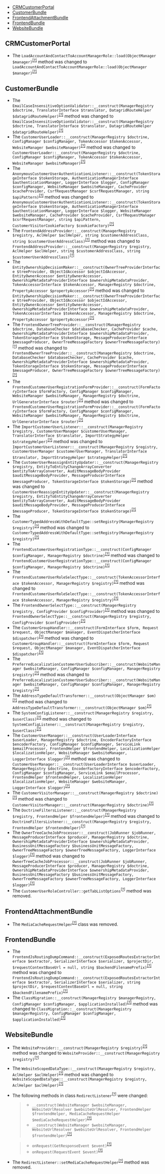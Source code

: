 - [CRMCustomerPortal](#crmcustomerportal)
- [CustomerBundle](#customerbundle)
- [FrontendAttachmentBundle](#frontendattachmentbundle)
- [FrontendBundle](#frontendbundle)
- [WebsiteBundle](#websitebundle)

CRMCustomerPortal
-----------------
* The `LoadAccountAndContactToAccountManagerRole::load(ObjectManager $manager)`<sup>[[?]](https://github.com/oroinc/customer-portal/tree/4.2.0-rc/src/Oro/Bridge/CRMCustomerPortal/Migrations/Data/ORM/LoadAccountAndContactToAccountManagerRole.php#L28 "Oro\Bridge\CRMCustomerPortal\Migrations\Data\ORM\LoadAccountAndContactToAccountManagerRole")</sup> method was changed to `LoadAccountAndContactToAccountManagerRole::load(ObjectManager $manager)`<sup>[[?]](https://github.com/oroinc/customer-portal/tree/4.2.0/src/Oro/Bridge/CRMCustomerPortal/Migrations/Data/ORM/LoadAccountAndContactToAccountManagerRole.php#L28 "Oro\Bridge\CRMCustomerPortal\Migrations\Data\ORM\LoadAccountAndContactToAccountManagerRole")</sup>

CustomerBundle
--------------
* The `EmailCaseInsensitiveOptionValidator::__construct(ManagerRegistry $doctrine, TranslatorInterface $translator, DatagridRouteHelper $datagridRouteHelper)`<sup>[[?]](https://github.com/oroinc/customer-portal/tree/4.2.0-rc/src/Oro/Bundle/CustomerBundle/Validator/Constraints/EmailCaseInsensitiveOptionValidator.php#L38 "Oro\Bundle\CustomerBundle\Validator\Constraints\EmailCaseInsensitiveOptionValidator")</sup> method was changed to `EmailCaseInsensitiveOptionValidator::__construct(ManagerRegistry $doctrine, TranslatorInterface $translator, DatagridRouteHelper $datagridRouteHelper)`<sup>[[?]](https://github.com/oroinc/customer-portal/tree/4.2.0/src/Oro/Bundle/CustomerBundle/Validator/Constraints/EmailCaseInsensitiveOptionValidator.php#L38 "Oro\Bundle\CustomerBundle\Validator\Constraints\EmailCaseInsensitiveOptionValidator")</sup>
* The `CustomerUserLoader::__construct(ManagerRegistry $doctrine, ConfigManager $configManager, TokenAccessor $tokenAccessor, WebsiteManager $websiteManager)`<sup>[[?]](https://github.com/oroinc/customer-portal/tree/4.2.0-rc/src/Oro/Bundle/CustomerBundle/Security/CustomerUserLoader.php#L37 "Oro\Bundle\CustomerBundle\Security\CustomerUserLoader")</sup> method was changed to `CustomerUserLoader::__construct(ManagerRegistry $doctrine, ConfigManager $configManager, TokenAccessor $tokenAccessor, WebsiteManager $websiteManager)`<sup>[[?]](https://github.com/oroinc/customer-portal/tree/4.2.0/src/Oro/Bundle/CustomerBundle/Security/CustomerUserLoader.php#L37 "Oro\Bundle\CustomerBundle\Security\CustomerUserLoader")</sup>
* The `AnonymousCustomerUserAuthenticationListener::__construct(TokenStorageInterface $tokenStorage, AuthenticationManagerInterface $authenticationManager, LoggerInterface $logger, ConfigManager $configManager, WebsiteManager $websiteManager, CacheProvider $cacheProvider, CsrfRequestManager $csrfRequestManager, string $apiPattern)`<sup>[[?]](https://github.com/oroinc/customer-portal/tree/4.2.0-rc/src/Oro/Bundle/CustomerBundle/Security/Firewall/AnonymousCustomerUserAuthenticationListener.php#L78 "Oro\Bundle\CustomerBundle\Security\Firewall\AnonymousCustomerUserAuthenticationListener")</sup> method was changed to `AnonymousCustomerUserAuthenticationListener::__construct(TokenStorageInterface $tokenStorage, AuthenticationManagerInterface $authenticationManager, LoggerInterface $logger, WebsiteManager $websiteManager, CacheProvider $cacheProvider, CsrfRequestManager $csrfRequestManager, string $apiPattern, CustomerVisitorCookieFactory $cookieFactory)`<sup>[[?]](https://github.com/oroinc/customer-portal/tree/4.2.0/src/Oro/Bundle/CustomerBundle/Security/Firewall/AnonymousCustomerUserAuthenticationListener.php#L73 "Oro\Bundle\CustomerBundle\Security\Firewall\AnonymousCustomerUserAuthenticationListener")</sup>
* The `FrontendAddressProvider::__construct(ManagerRegistry $registry, AclHelper $aclHelper, string $customerAddressClass, string $customerUserAddressClass)`<sup>[[?]](https://github.com/oroinc/customer-portal/tree/4.2.0-rc/src/Oro/Bundle/CustomerBundle/Provider/FrontendAddressProvider.php#L38 "Oro\Bundle\CustomerBundle\Provider\FrontendAddressProvider")</sup> method was changed to `FrontendAddressProvider::__construct(ManagerRegistry $registry, AclHelper $aclHelper, string $customerAddressClass, string $customerUserAddressClass)`<sup>[[?]](https://github.com/oroinc/customer-portal/tree/4.2.0/src/Oro/Bundle/CustomerBundle/Provider/FrontendAddressProvider.php#L38 "Oro\Bundle\CustomerBundle\Provider\FrontendAddressProvider")</sup>
* The `EntityOwnershipDecisionMaker::__construct(OwnerTreeProviderInterface $treeProvider, ObjectIdAccessor $objectIdAccessor, EntityOwnerAccessor $entityOwnerAccessor, OwnershipMetadataProviderInterface $ownershipMetadataProvider, TokenAccessorInterface $tokenAccessor, ManagerRegistry $doctrine, PropertyAccessor $propertyAccessor)`<sup>[[?]](https://github.com/oroinc/customer-portal/tree/4.2.0-rc/src/Oro/Bundle/CustomerBundle/Owner/EntityOwnershipDecisionMaker.php#L42 "Oro\Bundle\CustomerBundle\Owner\EntityOwnershipDecisionMaker")</sup> method was changed to `EntityOwnershipDecisionMaker::__construct(OwnerTreeProviderInterface $treeProvider, ObjectIdAccessor $objectIdAccessor, EntityOwnerAccessor $entityOwnerAccessor, OwnershipMetadataProviderInterface $ownershipMetadataProvider, TokenAccessorInterface $tokenAccessor, ManagerRegistry $doctrine, PropertyAccessor $propertyAccessor)`<sup>[[?]](https://github.com/oroinc/customer-portal/tree/4.2.0/src/Oro/Bundle/CustomerBundle/Owner/EntityOwnershipDecisionMaker.php#L42 "Oro\Bundle\CustomerBundle\Owner\EntityOwnershipDecisionMaker")</sup>
* The `FrontendOwnerTreeProvider::__construct(ManagerRegistry $doctrine, DatabaseChecker $databaseChecker, CacheProvider $cache, OwnershipMetadataProviderInterface $ownershipMetadataProvider, TokenStorageInterface $tokenStorage, MessageProducerInterface $messageProducer, OwnerTreeMessageFactory $ownerTreeMessageFactory)`<sup>[[?]](https://github.com/oroinc/customer-portal/tree/4.2.0-rc/src/Oro/Bundle/CustomerBundle/Owner/FrontendOwnerTreeProvider.php#L64 "Oro\Bundle\CustomerBundle\Owner\FrontendOwnerTreeProvider")</sup> method was changed to `FrontendOwnerTreeProvider::__construct(ManagerRegistry $doctrine, DatabaseChecker $databaseChecker, CacheProvider $cache, OwnershipMetadataProviderInterface $ownershipMetadataProvider, TokenStorageInterface $tokenStorage, MessageProducerInterface $messageProducer, OwnerTreeMessageFactory $ownerTreeMessageFactory)`<sup>[[?]](https://github.com/oroinc/customer-portal/tree/4.2.0/src/Oro/Bundle/CustomerBundle/Owner/FrontendOwnerTreeProvider.php#L64 "Oro\Bundle\CustomerBundle\Owner\FrontendOwnerTreeProvider")</sup>
* The `FrontendCustomerUserRegistrationFormProvider::__construct(FormFactoryInterface $formFactory, ConfigManager $configManager, WebsiteManager $websiteManager, ManagerRegistry $doctrine, UrlGeneratorInterface $router)`<sup>[[?]](https://github.com/oroinc/customer-portal/tree/4.2.0-rc/src/Oro/Bundle/CustomerBundle/Layout/DataProvider/FrontendCustomerUserRegistrationFormProvider.php#L42 "Oro\Bundle\CustomerBundle\Layout\DataProvider\FrontendCustomerUserRegistrationFormProvider")</sup> method was changed to `FrontendCustomerUserRegistrationFormProvider::__construct(FormFactoryInterface $formFactory, ConfigManager $configManager, WebsiteManager $websiteManager, ManagerRegistry $doctrine, UrlGeneratorInterface $router)`<sup>[[?]](https://github.com/oroinc/customer-portal/tree/4.2.0/src/Oro/Bundle/CustomerBundle/Layout/DataProvider/FrontendCustomerUserRegistrationFormProvider.php#L42 "Oro\Bundle\CustomerBundle\Layout\DataProvider\FrontendCustomerUserRegistrationFormProvider")</sup>
* The `ImportCustomerUserListener::__construct(ManagerRegistry $registry, CustomerUserManager $customerUserManager, TranslatorInterface $translator, ImportStrategyHelper $strategyHelper)`<sup>[[?]](https://github.com/oroinc/customer-portal/tree/4.2.0-rc/src/Oro/Bundle/CustomerBundle/ImportExport/Strategy/EventListener/ImportCustomerUserListener.php#L46 "Oro\Bundle\CustomerBundle\ImportExport\Strategy\EventListener\ImportCustomerUserListener")</sup> method was changed to `ImportCustomerUserListener::__construct(ManagerRegistry $registry, CustomerUserManager $customerUserManager, TranslatorInterface $translator, ImportStrategyHelper $strategyHelper)`<sup>[[?]](https://github.com/oroinc/customer-portal/tree/4.2.0/src/Oro/Bundle/CustomerBundle/ImportExport/Strategy/EventListener/ImportCustomerUserListener.php#L46 "Oro\Bundle\CustomerBundle\ImportExport\Strategy\EventListener\ImportCustomerUserListener")</sup>
* The `CustomerUserReassignEntityUpdater::__construct(ManagerRegistry $registry, EntityToEntityChangeArrayConverter $entityToArrayConverter, AuditMessageBodyProvider $auditMessageBodyProvider, MessageProducerInterface $messageProducer, TokenStorageInterface $tokenStorage)`<sup>[[?]](https://github.com/oroinc/customer-portal/tree/4.2.0-rc/src/Oro/Bundle/CustomerBundle/Handler/CustomerUserReassignEntityUpdater.php#L49 "Oro\Bundle\CustomerBundle\Handler\CustomerUserReassignEntityUpdater")</sup> method was changed to `CustomerUserReassignEntityUpdater::__construct(ManagerRegistry $registry, EntityToEntityChangeArrayConverter $entityToArrayConverter, AuditMessageBodyProvider $auditMessageBodyProvider, MessageProducerInterface $messageProducer, TokenStorageInterface $tokenStorage)`<sup>[[?]](https://github.com/oroinc/customer-portal/tree/4.2.0/src/Oro/Bundle/CustomerBundle/Handler/CustomerUserReassignEntityUpdater.php#L49 "Oro\Bundle\CustomerBundle\Handler\CustomerUserReassignEntityUpdater")</sup>
* The `CustomerTypedAddressWithDefaultType::setRegistry(ManagerRegistry $registry)`<sup>[[?]](https://github.com/oroinc/customer-portal/tree/4.2.0-rc/src/Oro/Bundle/CustomerBundle/Form/Type/CustomerTypedAddressWithDefaultType.php#L99 "Oro\Bundle\CustomerBundle\Form\Type\CustomerTypedAddressWithDefaultType")</sup> method was changed to `CustomerTypedAddressWithDefaultType::setRegistry(ManagerRegistry $registry)`<sup>[[?]](https://github.com/oroinc/customer-portal/tree/4.2.0/src/Oro/Bundle/CustomerBundle/Form/Type/CustomerTypedAddressWithDefaultType.php#L99 "Oro\Bundle\CustomerBundle\Form\Type\CustomerTypedAddressWithDefaultType")</sup>
* The `FrontendCustomerUserRegistrationType::__construct(ConfigManager $configManager, ManagerRegistry $doctrine)`<sup>[[?]](https://github.com/oroinc/customer-portal/tree/4.2.0-rc/src/Oro/Bundle/CustomerBundle/Form/Type/FrontendCustomerUserRegistrationType.php#L40 "Oro\Bundle\CustomerBundle\Form\Type\FrontendCustomerUserRegistrationType")</sup> method was changed to `FrontendCustomerUserRegistrationType::__construct(ConfigManager $configManager, ManagerRegistry $doctrine)`<sup>[[?]](https://github.com/oroinc/customer-portal/tree/4.2.0/src/Oro/Bundle/CustomerBundle/Form/Type/FrontendCustomerUserRegistrationType.php#L40 "Oro\Bundle\CustomerBundle\Form\Type\FrontendCustomerUserRegistrationType")</sup>
* The `FrontendCustomerUserRoleSelectType::__construct(TokenAccessorInterface $tokenAccessor, ManagerRegistry $registry)`<sup>[[?]](https://github.com/oroinc/customer-portal/tree/4.2.0-rc/src/Oro/Bundle/CustomerBundle/Form/Type/FrontendCustomerUserRoleSelectType.php#L32 "Oro\Bundle\CustomerBundle\Form\Type\FrontendCustomerUserRoleSelectType")</sup> method was changed to `FrontendCustomerUserRoleSelectType::__construct(TokenAccessorInterface $tokenAccessor, ManagerRegistry $registry)`<sup>[[?]](https://github.com/oroinc/customer-portal/tree/4.2.0/src/Oro/Bundle/CustomerBundle/Form/Type/FrontendCustomerUserRoleSelectType.php#L32 "Oro\Bundle\CustomerBundle\Form\Type\FrontendCustomerUserRoleSelectType")</sup>
* The `FrontendOwnerSelectType::__construct(ManagerRegistry $registry, ConfigProvider $configProvider)`<sup>[[?]](https://github.com/oroinc/customer-portal/tree/4.2.0-rc/src/Oro/Bundle/CustomerBundle/Form/Type/FrontendOwnerSelectType.php#L40 "Oro\Bundle\CustomerBundle\Form\Type\FrontendOwnerSelectType")</sup> method was changed to `FrontendOwnerSelectType::__construct(ManagerRegistry $registry, ConfigProvider $configProvider)`<sup>[[?]](https://github.com/oroinc/customer-portal/tree/4.2.0/src/Oro/Bundle/CustomerBundle/Form/Type/FrontendOwnerSelectType.php#L40 "Oro\Bundle\CustomerBundle\Form\Type\FrontendOwnerSelectType")</sup>
* The `CustomerGroupHandler::__construct(FormInterface $form, Request $request, ObjectManager $manager, EventDispatcherInterface $dispatcher)`<sup>[[?]](https://github.com/oroinc/customer-portal/tree/4.2.0-rc/src/Oro/Bundle/CustomerBundle/Form/Handler/CustomerGroupHandler.php#L41 "Oro\Bundle\CustomerBundle\Form\Handler\CustomerGroupHandler")</sup> method was changed to `CustomerGroupHandler::__construct(FormInterface $form, Request $request, ObjectManager $manager, EventDispatcherInterface $dispatcher)`<sup>[[?]](https://github.com/oroinc/customer-portal/tree/4.2.0/src/Oro/Bundle/CustomerBundle/Form/Handler/CustomerGroupHandler.php#L41 "Oro\Bundle\CustomerBundle\Form\Handler\CustomerGroupHandler")</sup>
* The `PreferredLocalizationCustomerUserSubscriber::__construct(WebsiteManager $websiteManager, ConfigManager $configManager, ManagerRegistry $registry)`<sup>[[?]](https://github.com/oroinc/customer-portal/tree/4.2.0-rc/src/Oro/Bundle/CustomerBundle/Form/EventListener/PreferredLocalizationCustomerUserSubscriber.php#L42 "Oro\Bundle\CustomerBundle\Form\EventListener\PreferredLocalizationCustomerUserSubscriber")</sup> method was changed to `PreferredLocalizationCustomerUserSubscriber::__construct(WebsiteManager $websiteManager, ConfigManager $configManager, ManagerRegistry $registry)`<sup>[[?]](https://github.com/oroinc/customer-portal/tree/4.2.0/src/Oro/Bundle/CustomerBundle/Form/EventListener/PreferredLocalizationCustomerUserSubscriber.php#L42 "Oro\Bundle\CustomerBundle\Form\EventListener\PreferredLocalizationCustomerUserSubscriber")</sup>
* The `AddressTypeDefaultTransformer::__construct(ObjectManager $om)`<sup>[[?]](https://github.com/oroinc/customer-portal/tree/4.2.0-rc/src/Oro/Bundle/CustomerBundle/Form/DataTransformer/AddressTypeDefaultTransformer.php#L17 "Oro\Bundle\CustomerBundle\Form\DataTransformer\AddressTypeDefaultTransformer")</sup> method was changed to `AddressTypeDefaultTransformer::__construct(ObjectManager $om)`<sup>[[?]](https://github.com/oroinc/customer-portal/tree/4.2.0/src/Oro/Bundle/CustomerBundle/Form/DataTransformer/AddressTypeDefaultTransformer.php#L17 "Oro\Bundle\CustomerBundle\Form\DataTransformer\AddressTypeDefaultTransformer")</sup>
* The `SystemConfigListener::__construct(ManagerRegistry $registry, $userClass)`<sup>[[?]](https://github.com/oroinc/customer-portal/tree/4.2.0-rc/src/Oro/Bundle/CustomerBundle/EventListener/SystemConfigListener.php#L28 "Oro\Bundle\CustomerBundle\EventListener\SystemConfigListener")</sup> method was changed to `SystemConfigListener::__construct(ManagerRegistry $registry, $userClass)`<sup>[[?]](https://github.com/oroinc/customer-portal/tree/4.2.0/src/Oro/Bundle/CustomerBundle/EventListener/SystemConfigListener.php#L28 "Oro\Bundle\CustomerBundle\EventListener\SystemConfigListener")</sup>
* The `CustomerUserManager::__construct(UserLoaderInterface $userLoader, ManagerRegistry $doctrine, EncoderFactoryInterface $encoderFactory, ConfigManager $configManager, ServiceLink $emailProcessor, FrontendHelper $frontendHelper, LocalizationHelper $localizationHelper, WebsiteManager $websiteManager, LoggerInterface $logger)`<sup>[[?]](https://github.com/oroinc/customer-portal/tree/4.2.0-rc/src/Oro/Bundle/CustomerBundle/Entity/CustomerUserManager.php#L54 "Oro\Bundle\CustomerBundle\Entity\CustomerUserManager")</sup> method was changed to `CustomerUserManager::__construct(UserLoaderInterface $userLoader, ManagerRegistry $doctrine, EncoderFactoryInterface $encoderFactory, ConfigManager $configManager, ServiceLink $emailProcessor, FrontendHelper $frontendHelper, LocalizationHelper $localizationHelper, WebsiteManager $websiteManager, LoggerInterface $logger)`<sup>[[?]](https://github.com/oroinc/customer-portal/tree/4.2.0/src/Oro/Bundle/CustomerBundle/Entity/CustomerUserManager.php#L54 "Oro\Bundle\CustomerBundle\Entity\CustomerUserManager")</sup>
* The `CustomerVisitorManager::__construct(ManagerRegistry $doctrine)`<sup>[[?]](https://github.com/oroinc/customer-portal/tree/4.2.0-rc/src/Oro/Bundle/CustomerBundle/Entity/CustomerVisitorManager.php#L21 "Oro\Bundle\CustomerBundle\Entity\CustomerVisitorManager")</sup> method was changed to `CustomerVisitorManager::__construct(ManagerRegistry $doctrine)`<sup>[[?]](https://github.com/oroinc/customer-portal/tree/4.2.0/src/Oro/Bundle/CustomerBundle/Entity/CustomerVisitorManager.php#L21 "Oro\Bundle\CustomerBundle\Entity\CustomerVisitorManager")</sup>
* The `DoctrineFiltersListener::__construct(ManagerRegistry $registry, FrontendHelper $frontendHelper)`<sup>[[?]](https://github.com/oroinc/customer-portal/tree/4.2.0-rc/src/Oro/Bundle/CustomerBundle/Doctrine/DoctrineFiltersListener.php#L30 "Oro\Bundle\CustomerBundle\Doctrine\DoctrineFiltersListener")</sup> method was changed to `DoctrineFiltersListener::__construct(ManagerRegistry $registry, FrontendHelper $frontendHelper)`<sup>[[?]](https://github.com/oroinc/customer-portal/tree/4.2.0/src/Oro/Bundle/CustomerBundle/Doctrine/DoctrineFiltersListener.php#L30 "Oro\Bundle\CustomerBundle\Doctrine\DoctrineFiltersListener")</sup>
* The `OwnerTreeCacheJobProcessor::__construct(JobRunner $jobRunner, MessageProducerInterface $producer, ManagerRegistry $doctrine, OwnershipMetadataProviderInterface $ownershipMetadataProvider, BusinessUnitMessageFactory $businessUnitMessageFactory, OwnerTreeMessageFactory $ownerTreeMessageFactory, LoggerInterface $logger)`<sup>[[?]](https://github.com/oroinc/customer-portal/tree/4.2.0-rc/src/Oro/Bundle/CustomerBundle/Async/OwnerTreeCacheJobProcessor.php#L70 "Oro\Bundle\CustomerBundle\Async\OwnerTreeCacheJobProcessor")</sup> method was changed to `OwnerTreeCacheJobProcessor::__construct(JobRunner $jobRunner, MessageProducerInterface $producer, ManagerRegistry $doctrine, OwnershipMetadataProviderInterface $ownershipMetadataProvider, BusinessUnitMessageFactory $businessUnitMessageFactory, OwnerTreeMessageFactory $ownerTreeMessageFactory, LoggerInterface $logger)`<sup>[[?]](https://github.com/oroinc/customer-portal/tree/4.2.0/src/Oro/Bundle/CustomerBundle/Async/OwnerTreeCacheJobProcessor.php#L70 "Oro\Bundle\CustomerBundle\Async\OwnerTreeCacheJobProcessor")</sup>
* The `CustomerUserRoleController::getTabListOptions`<sup>[[?]](https://github.com/oroinc/customer-portal/tree/4.2.0-rc/src/Oro/Bundle/CustomerBundle/Controller/CustomerUserRoleController.php#L157 "Oro\Bundle\CustomerBundle\Controller\CustomerUserRoleController::getTabListOptions")</sup> method was removed.

FrontendAttachmentBundle
------------------------
* The `MediaCacheRequestHelper`<sup>[[?]](https://github.com/oroinc/customer-portal/tree/4.2.0-rc/src/Oro/Bundle/FrontendAttachmentBundle/Request/MediaCacheRequestHelper.php#L11 "Oro\Bundle\FrontendAttachmentBundle\Request\MediaCacheRequestHelper")</sup> class was removed.

FrontendBundle
--------------
* The `FrontendJsRoutingDumpCommand::__construct(ExposedRoutesExtractorInterface $extractor, SerializerInterface $serializer, $projectDir, $requestContextBaseUrl = null, string $backendFilenamePrefix)`<sup>[[?]](https://github.com/oroinc/customer-portal/tree/4.2.0-rc/src/Oro/Bundle/FrontendBundle/Command/FrontendJsRoutingDumpCommand.php#L32 "Oro\Bundle\FrontendBundle\Command\FrontendJsRoutingDumpCommand")</sup> method was changed to `FrontendJsRoutingDumpCommand::__construct(ExposedRoutesExtractorInterface $extractor, SerializerInterface $serializer, string $projectDir, $requestContextBaseUrl = null, string $backendFilenamePrefix)`<sup>[[?]](https://github.com/oroinc/customer-portal/tree/4.2.0/src/Oro/Bundle/FrontendBundle/Command/FrontendJsRoutingDumpCommand.php#L23 "Oro\Bundle\FrontendBundle\Command\FrontendJsRoutingDumpCommand")</sup>
* The `ClassMigration::__construct(ManagerRegistry $managerRegistry, ConfigManager $configManager, $applicationInstalled)`<sup>[[?]](https://github.com/oroinc/customer-portal/tree/4.2.0-rc/src/Oro/Bundle/FrontendBundle/CacheWarmer/ClassMigration.php#L35 "Oro\Bundle\FrontendBundle\CacheWarmer\ClassMigration")</sup> method was changed to `ClassMigration::__construct(ManagerRegistry $managerRegistry, ConfigManager $configManager, $applicationInstalled)`<sup>[[?]](https://github.com/oroinc/customer-portal/tree/4.2.0/src/Oro/Bundle/FrontendBundle/CacheWarmer/ClassMigration.php#L35 "Oro\Bundle\FrontendBundle\CacheWarmer\ClassMigration")</sup>

WebsiteBundle
-------------
* The `WebsiteProvider::__construct(ManagerRegistry $registry)`<sup>[[?]](https://github.com/oroinc/customer-portal/tree/4.2.0-rc/src/Oro/Bundle/WebsiteBundle/Provider/WebsiteProvider.php#L18 "Oro\Bundle\WebsiteBundle\Provider\WebsiteProvider")</sup> method was changed to `WebsiteProvider::__construct(ManagerRegistry $registry)`<sup>[[?]](https://github.com/oroinc/customer-portal/tree/4.2.0/src/Oro/Bundle/WebsiteBundle/Provider/WebsiteProvider.php#L18 "Oro\Bundle\WebsiteBundle\Provider\WebsiteProvider")</sup>
* The `WebsiteScopedDataType::__construct(ManagerRegistry $registry, AclHelper $aclHelper)`<sup>[[?]](https://github.com/oroinc/customer-portal/tree/4.2.0-rc/src/Oro/Bundle/WebsiteBundle/Form/Type/WebsiteScopedDataType.php#L67 "Oro\Bundle\WebsiteBundle\Form\Type\WebsiteScopedDataType")</sup> method was changed to `WebsiteScopedDataType::__construct(ManagerRegistry $registry, AclHelper $aclHelper)`<sup>[[?]](https://github.com/oroinc/customer-portal/tree/4.2.0/src/Oro/Bundle/WebsiteBundle/Form/Type/WebsiteScopedDataType.php#L67 "Oro\Bundle\WebsiteBundle\Form\Type\WebsiteScopedDataType")</sup>
* The following methods in class `RedirectListener`<sup>[[?]](https://github.com/oroinc/customer-portal/tree/4.2.0/src/Oro/Bundle/WebsiteBundle/EventListener/RedirectListener.php#L33 "Oro\Bundle\WebsiteBundle\EventListener\RedirectListener")</sup> were changed:
  > - `__construct(WebsiteManager $websiteManager, WebsiteUrlResolver $websiteUrlResolver, FrontendHelper $frontendHelper, MediaCacheRequestHelper $mediaCacheRequestHelper)`<sup>[[?]](https://github.com/oroinc/customer-portal/tree/4.2.0-rc/src/Oro/Bundle/WebsiteBundle/EventListener/RedirectListener.php#L38 "Oro\Bundle\WebsiteBundle\EventListener\RedirectListener")</sup>
  > - `__construct(WebsiteManager $websiteManager, WebsiteUrlResolver $websiteUrlResolver, FrontendHelper $frontendHelper)`<sup>[[?]](https://github.com/oroinc/customer-portal/tree/4.2.0/src/Oro/Bundle/WebsiteBundle/EventListener/RedirectListener.php#L33 "Oro\Bundle\WebsiteBundle\EventListener\RedirectListener")</sup>

  > - `onRequest(GetResponseEvent $event)`<sup>[[?]](https://github.com/oroinc/customer-portal/tree/4.2.0-rc/src/Oro/Bundle/WebsiteBundle/EventListener/RedirectListener.php#L61 "Oro\Bundle\WebsiteBundle\EventListener\RedirectListener")</sup>
  > - `onRequest(RequestEvent $event)`<sup>[[?]](https://github.com/oroinc/customer-portal/tree/4.2.0/src/Oro/Bundle/WebsiteBundle/EventListener/RedirectListener.php#L46 "Oro\Bundle\WebsiteBundle\EventListener\RedirectListener")</sup>

* The `RedirectListener::setMediaCacheRequestHelper`<sup>[[?]](https://github.com/oroinc/customer-portal/tree/4.2.0-rc/src/Oro/Bundle/WebsiteBundle/EventListener/RedirectListener.php#L53 "Oro\Bundle\WebsiteBundle\EventListener\RedirectListener::setMediaCacheRequestHelper")</sup> method was removed.

